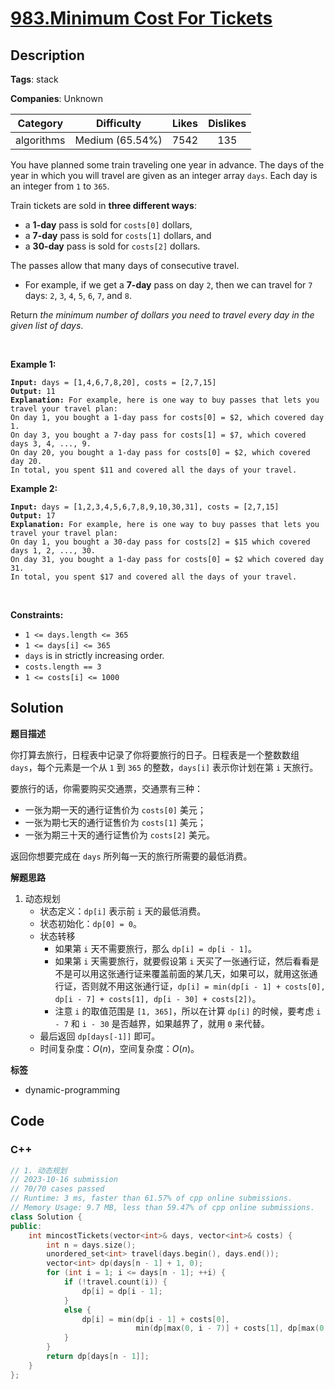 # [983.Minimum Cost For Tickets](https://leetcode.com/problems/minimum-cost-for-tickets/description/)

## Description

**Tags**: stack

**Companies**: Unknown

|  Category  |   Difficulty    | Likes | Dislikes |
| :--------: | :-------------: | :---: | :------: |
| algorithms | Medium (65.54%) | 7542  |   135    |

<p>You have planned some train traveling one year in advance. The days of the year in which you will travel are given as an integer array <code>days</code>. Each day is an integer from <code>1</code> to <code>365</code>.</p>
<p>Train tickets are sold in <strong>three different ways</strong>:</p>
<ul>
  <li>a <strong>1-day</strong> pass is sold for <code>costs[0]</code> dollars,</li>
  <li>a <strong>7-day</strong> pass is sold for <code>costs[1]</code> dollars, and</li>
  <li>a <strong>30-day</strong> pass is sold for <code>costs[2]</code> dollars.</li>
</ul>
<p>The passes allow that many days of consecutive travel.</p>
<ul>
  <li>For example, if we get a <strong>7-day</strong> pass on day <code>2</code>, then we can travel for <code>7</code> days: <code>2</code>, <code>3</code>, <code>4</code>, <code>5</code>, <code>6</code>, <code>7</code>, and <code>8</code>.</li>
</ul>
<p>Return <em>the minimum number of dollars you need to travel every day in the given list of days</em>.</p>
<p>&nbsp;</p>
<p><strong class="example">Example 1:</strong></p>
<pre><code><strong>Input:</strong> days = [1,4,6,7,8,20], costs = [2,7,15]
<strong>Output:</strong> 11
<strong>Explanation:</strong> For example, here is one way to buy passes that lets you travel your travel plan:
On day 1, you bought a 1-day pass for costs[0] = $2, which covered day 1.
On day 3, you bought a 7-day pass for costs[1] = $7, which covered days 3, 4, ..., 9.
On day 20, you bought a 1-day pass for costs[0] = $2, which covered day 20.
In total, you spent $11 and covered all the days of your travel.</code></pre>
<p><strong class="example">Example 2:</strong></p>
<pre><code><strong>Input:</strong> days = [1,2,3,4,5,6,7,8,9,10,30,31], costs = [2,7,15]
<strong>Output:</strong> 17
<strong>Explanation:</strong> For example, here is one way to buy passes that lets you travel your travel plan:
On day 1, you bought a 30-day pass for costs[2] = $15 which covered days 1, 2, ..., 30.
On day 31, you bought a 1-day pass for costs[0] = $2 which covered day 31.
In total, you spent $17 and covered all the days of your travel.</code></pre>
<p>&nbsp;</p>
<p><strong>Constraints:</strong></p>
<ul>
  <li><code>1 &lt;= days.length &lt;= 365</code></li>
  <li><code>1 &lt;= days[i] &lt;= 365</code></li>
  <li><code>days</code> is in strictly increasing order.</li>
  <li><code>costs.length == 3</code></li>
  <li><code>1 &lt;= costs[i] &lt;= 1000</code></li>
</ul>

## Solution

**题目描述**

你打算去旅行，日程表中记录了你将要旅行的日子。日程表是一个整数数组 `days`，每个元素是一个从 `1` 到 `365` 的整数，`days[i]` 表示你计划在第 `i` 天旅行。

要旅行的话，你需要购买交通票，交通票有三种：

- 一张为期一天的通行证售价为 `costs[0]` 美元；
- 一张为期七天的通行证售价为 `costs[1]` 美元；
- 一张为期三十天的通行证售价为 `costs[2]` 美元。

返回你想要完成在 `days` 所列每一天的旅行所需要的最低消费。

**解题思路**

1. 动态规划
   - 状态定义：`dp[i]` 表示前 `i` 天的最低消费。
   - 状态初始化：`dp[0] = 0`。
   - 状态转移
     - 如果第 `i` 天不需要旅行，那么 `dp[i] = dp[i - 1]`。
     - 如果第 `i` 天需要旅行，就要假设第 `i` 天买了一张通行证，然后看看是不是可以用这张通行证来覆盖前面的某几天，如果可以，就用这张通行证，否则就不用这张通行证，`dp[i] = min(dp[i - 1] + costs[0], dp[i - 7] + costs[1], dp[i - 30] + costs[2])`。
     - 注意 `i` 的取值范围是 `[1, 365]`，所以在计算 `dp[i]` 的时候，要考虑 `i - 7` 和 `i - 30` 是否越界，如果越界了，就用 `0` 来代替。
   - 最后返回 `dp[days[-1]]` 即可。
   - 时间复杂度：$O(n)$，空间复杂度：$O(n)$。

**标签**

- dynamic-programming

<!-- code start -->
## Code

### C++

```cpp
// 1. 动态规划
// 2023-10-16 submission
// 70/70 cases passed
// Runtime: 3 ms, faster than 61.57% of cpp online submissions.
// Memory Usage: 9.7 MB, less than 59.47% of cpp online submissions.
class Solution {
public:
    int mincostTickets(vector<int>& days, vector<int>& costs) {
        int n = days.size();
        unordered_set<int> travel(days.begin(), days.end());
        vector<int> dp(days[n - 1] + 1, 0);
        for (int i = 1; i <= days[n - 1]; ++i) {
            if (!travel.count(i)) {
                dp[i] = dp[i - 1];
            }
            else {
                dp[i] = min(dp[i - 1] + costs[0],
                            min(dp[max(0, i - 7)] + costs[1], dp[max(0, i - 30)] + costs[2]));
            }
        }
        return dp[days[n - 1]];
    }
};
```

<!-- code end -->
